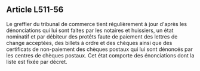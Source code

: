 Article L511-56
----
Le greffier du tribunal de commerce tient régulièrement à jour d'après les
dénonciations qui lui sont faites par les notaires et huissiers, un état
nominatif et par débiteur des protêts faute de paiement des lettres de change
acceptées, des billets à ordre et des chèques ainsi que des certificats de
non-paiement des chèques postaux qui lui sont dénoncés par les centres de
chèques postaux. Cet état comporte des énonciations dont la liste est fixée par
décret.
